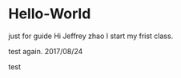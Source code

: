 # Hello-World
just for guide
Hi Jeffrey zhao 
I start my frist class.

test again. 2017/08/24



test